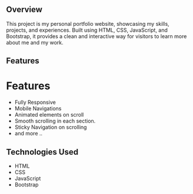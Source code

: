 ## Overview

This project is my personal portfolio website, showcasing my skills, projects, and experiences. Built using HTML, CSS, JavaScript, and Bootstrap, it provides a clean and interactive way for visitors to learn more about me and my work.

## Features

# Features

- Fully Responsive
- Mobile Navigations
- Animated elements on scroll
- Smooth scrolling in each section.
- Sticky Navigation on scrolling
- and more ..

## Technologies Used

- HTML
- CSS
- JavaScript
- Bootstrap
